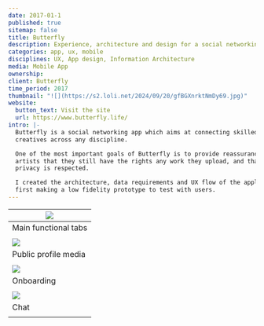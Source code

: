 ```yaml
---
date: 2017-01-1
published: true
sitemap: false
title: Butterfly
description: Experience, architecture and design for a social networking app made for creatives
categories: app, ux, mobile
disciplines: UX, App design, Information Architecture
media: Mobile App
ownership: 
client: Butterfly
time_period: 2017
thumbnail: "![](https://s2.loli.net/2024/09/20/gfBGXnrktNmDy69.jpg)"
website:
  button_text: Visit the site
  url: https://www.butterfly.life/
intro: |-
  Butterfly is a social networking app which aims at connecting skilled
  creatives across any discipline.

  One of the most important goals of Butterfly is to provide reassurance to
  artists that they still have the rights any work they upload, and that their
  privacy is respected.

  I created the architecture, data requirements and UX flow of the application,
  first making a low fidelity prototype to test with users.
---
```


| ![](https://d33wubrfki0l68.cloudfront.net/a5af0b2a72e8067ba82c1da4d5d36571813efae6/ab120/images/projects/butterfly/butterfly-main-navigation.jpg) |
| ------------------------------------------------------------------------------------------------------------------------------------------------- |
| Main functional tabs                                                                                                                              |
|                                                                                                                                                   |
| ![](https://d33wubrfki0l68.cloudfront.net/7c7a803dcbf4c1480f70bc0cb9a81bbfa00bfadf/8f7c4/images/projects/butterfly/butterfly-profile.jpg)         |
| Public profile media                                                                                                                              |
|                                                                                                                                                   |
| ![](https://d33wubrfki0l68.cloudfront.net/d79b2140fd2fcc0b64ecd860c4b2fe0bd50e8edd/2ff40/images/projects/butterfly/butterfly-onboarding.jpg)      |
| Onboarding                                                                                                                                        |
|                                                                                                                                                   |
| ![](https://d33wubrfki0l68.cloudfront.net/7e437886dfed3ccffc67f47bab9dbbb76fb796c1/b2afb/images/projects/butterfly/butterfly-chat.jpg)            |
| Chat                                                                                                                                              |
|                                                                                                                                                   |
